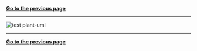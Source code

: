 [**Go to the previous page**](../../../../md/dev_docs/dev_docs.md)

----

![test plant-uml](http://www.plantuml.com/plantuml/proxy?cache=no&src=https://raw.githubusercontent.com/svlad-90/DLT-Message-Analyzer/master/dltmessageanalyzerplugin/src/searchView/doc/test.puml)

----

[**Go to the previous page**](../../../../md/dev_docs/dev_docs.md)